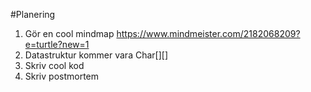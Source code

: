 #Planering

1. Gör en cool mindmap https://www.mindmeister.com/2182068209?e=turtle?new=1
2. Datastruktur kommer vara Char[][]
3. Skriv cool kod
4. Skriv postmortem
